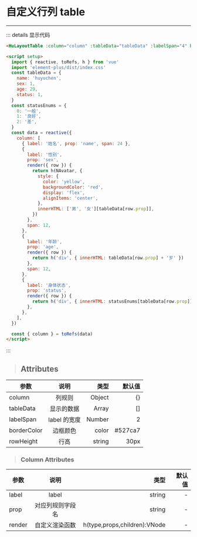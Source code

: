 # 自定义行列 table

---

<HuLayoutTable
    :column="column"
    :tableData="tableData"
    :labelSpan="4"
    borderColor="red"
    rowHeight="36px"
  />

 <script setup>
import { reactive, toRefs, h } from "vue"
// import 'element-plus/dist/index.css'
const tableData = {
  name: "huyuchen",
  sex: 1,
  age: 29,
  status: 1,
}
const statusEnums = {
  0: "一般",
  1: "良好",
  2: "差",
}
const data = reactive({
  column: [
    { label: "姓名", prop: "name", span: 24 },
    {
      label: "性别",
      prop: "sex",
      render({ row }) {
        return h('div', {
          style: {
            color: "yellow",
            backgroundColor: "red",
            display: "flex",
            alignItems: "center",
          },
          innerHTML: ["男", "女"][tableData[row.prop]],
        })
      },
      span: 12,
    },
    {
      label: "年龄",
      prop: "age",
      render({ row }) {
        return h("div", { innerHTML: tableData[row.prop] + "岁" })
      },
      span: 12,
    },
    {
      label: "身体状态",
      prop: "status",
      render({ row }) {
        return h("div", { innerHTML: statusEnums[tableData[row.prop]] })
      },
    },
  ],
})

const { column } = toRefs(data)
</script>

::: details 显示代码

```html
<HuLayoutTable :column="column" :tableData="tableData" :labelSpan="4" borderColor="red" rowHeight="36px" />

<script setup>
  import { reactive, toRefs, h } from 'vue'
  import 'element-plus/dist/index.css'
  const tableData = {
    name: 'huyuchen',
    sex: 1,
    age: 29,
    status: 1,
  }
  const statusEnums = {
    0: '一般',
    1: '良好',
    2: '差',
  }
  const data = reactive({
    column: [
      { label: '姓名', prop: 'name', span: 24 },
      {
        label: '性别',
        prop: 'sex',
        render({ row }) {
          return h(NAvatar, {
            style: {
              color: 'yellow',
              backgroundColor: 'red',
              display: 'flex',
              alignItems: 'center',
            },
            innerHTML: ['男', '女'][tableData[row.prop]],
          })
        },
        span: 12,
      },
      {
        label: '年龄',
        prop: 'age',
        render({ row }) {
          return h('div', { innerHTML: tableData[row.prop] + '岁' })
        },
        span: 12,
      },
      {
        label: '身体状态',
        prop: 'status',
        render({ row }) {
          return h('div', { innerHTML: statusEnums[tableData[row.prop]] })
        },
      },
    ],
  })

  const { column } = toRefs(data)
</script>
```

:::

> ## Attributes

| 参数        |     说明     |   类型 |  默认值 |
| ----------- | :----------: | -----: | ------: |
| column      |    列规则    | Object |      {} |
| tableData   |  显示的数据  |  Array |      [] |
| labelSpan   | label 的宽度 | Number |       2 |
| borderColor |   边框颜色   |  color | #527ca7 |
| rowHeight   |     行高     | string |    30px |

> ### Column Attributes

| 参数   |       说明       |                         类型 | 默认值 |
| ------ | :--------------: | ---------------------------: | -----: |
| label  |      label       |                       string |      - |
| prop   | 对应列规则字段名 |                       string |      - |
| render |  自定义渲染函数  | h(type,props,children):VNode |      - |
